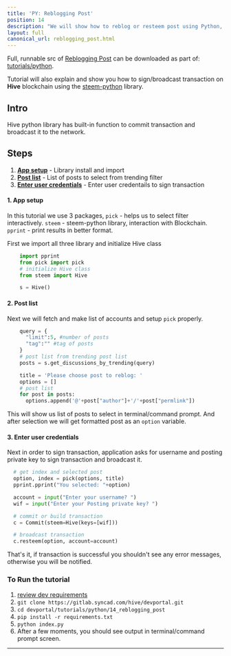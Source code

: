 ```yaml
---
title: 'PY: Reblogging Post'
position: 14
description: "We will show how to reblog or resteem post using Python, with username and posting private key."
layout: full
canonical_url: reblogging_post.html
---              
```

<span class="fa-pull-left top-of-tutorial-repo-link"><span class="first-word">Full</span>, runnable src of [Reblogging Post](https://gitlab.syncad.com/hive/devportal/-/tree/master/tutorials/python/tutorials/14_reblogging_post) can be downloaded as part of: [tutorials/python](https://gitlab.syncad.com/hive/devportal/-/tree/master/tutorials/python).</span>
<br>



Tutorial will also explain and show you how to sign/broadcast transaction on **Hive** blockchain using the [steem-python](https://github.com/steemit/steem-python) library.

## Intro

Hive python library has built-in function to commit transaction and broadcast it to the network. 

## Steps

1.  [**App setup**](#app-setup) - Library install and import
1.  [**Post list**](#post-list) - List of posts to select from trending filter 
1.  [**Enter user credentials**](#credentials-list) - Enter user credentails to sign transaction

#### 1. App setup <a name="app-setup"></a>

In this tutorial we use 3 packages, `pick` - helps us to select filter interactively. `steem` - steem-python library, interaction with Blockchain. `pprint` - print results in better format.

First we import all three library and initialize Hive class

```python
    import pprint
    from pick import pick
    # initialize Hive class
    from steem import Hive

    s = Hive()
```

#### 2. Post list <a name="post-list"></a>


Next we will fetch and make list of accounts and setup `pick` properly.

```python
    query = {
      "limit":5, #number of posts
      "tag":"" #tag of posts
    }
    # post list from trending post list
    posts = s.get_discussions_by_trending(query)

    title = 'Please choose post to reblog: '
    options = []
    # post list
    for post in posts:
      options.append('@'+post["author"]+'/'+post["permlink"])

```

This will show us list of posts to select in terminal/command prompt. And after selection we will get formatted post as an `option` variable.

#### 3. Enter user credentials <a name="credentials-list"></a>

Next in order to sign transaction, application asks for username and posting private key to sign transaction and broadcast it.

```python
  # get index and selected post
  option, index = pick(options, title)
  pprint.pprint("You selected: "+option)

  account = input("Enter your username? ")
  wif = input("Enter your Posting private key? ")

  # commit or build transaction
  c = Commit(steem=Hive(keys=[wif]))

  # broadcast transaction
  c.resteem(option, account=account)

```


That's it, if transaction is successful you shouldn't see any error messages, otherwise you will be notified.

### To Run the tutorial

1.  [review dev requirements](getting_started.html)
1.  `git clone https://gitlab.syncad.com/hive/devportal.git`
1.  `cd devportal/tutorials/python/14_reblogging_post`
1.  `pip install -r requirements.txt`
1.  `python index.py`
1.  After a few moments, you should see output in terminal/command prompt screen.


---
